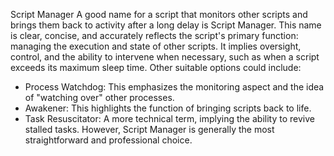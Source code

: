 Script Manager
A good name for a script that monitors other scripts and brings them back to activity after a long delay is Script Manager.
This name is clear, concise, and accurately reflects the script's primary function: managing the execution and state of other scripts. It implies oversight, control, and the ability to intervene when necessary, such as when a script exceeds its maximum sleep time.
Other suitable options could include:
 * Process Watchdog: This emphasizes the monitoring aspect and the idea of "watching over" other processes.
 * Awakener: This highlights the function of bringing scripts back to life.
 * Task Resuscitator: A more technical term, implying the ability to revive stalled tasks.
However, Script Manager is generally the most straightforward and professional choice.
